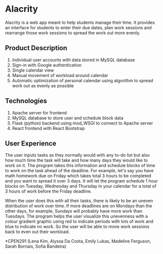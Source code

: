 # Alacrity

Alacrity is a web app meant to help students manage their time. It provides an interface for students to enter their due dates, plan work sessions and rearrange those work sessions to spread the work out more evenly.

## Product Description

1. Individual user accounts with data stored in MySQL database
2. Sign-in with Google authentication
3. Single calendar view
4. Manual movement of workload around calendar
5. Automatic optimization of personal calendar using algorithm to spread work out as evenly as possible

## Technologies

1. Apache server for frontend
2. MySQL database to store user and schedule block data
3. Flask (python) backend using mod_WSGI to connect to Apache server
4. React frontend with React Bootstrap

## User Experience

The user inputs tasks as they normally would with any to-do list but also how much time the task will take and how many days they would like to work on it. The program takes this information and schedule blocks of time to work on the task ahead of the deadline. For example, let's say you have math homework due on Friday which takes total 3 hours to be completed and you want to spread it over 3 days. It will let the program schedule 1 hour blocks on Tuesday, Wednesday and Thursday in your calendar for a total of 3 hours of work before the Friday deadline. 

When the user does this with all their tasks, there is likely to be an uneven distribution of work over time. If more deadlines are on Mondays than the other days, for example, Sundays will probably have more work than Tuesdays. The program helps the user visualize this unevenness with a colour gradient graphic using red to indicate periods with lots of work and blue to indicate no work. So the user will be able to move work sessions back to even out their workload. 

*CPEN291 (Lena Kim, Alyssa Da Costa, Emily Lukas, Madeline Ferguson, Sarah Bornais, Sofia Bandeira) 
